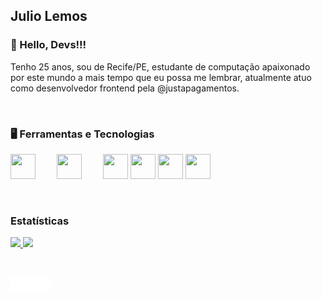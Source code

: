 ## Julio Lemos

### 👋 Hello, Devs!!!
Tenho 25 anos, sou de Recife/PE, estudante de computação apaixonado por este mundo a mais tempo que eu possa me lembrar, atualmente atuo como desenvolvedor frontend pela @justapagamentos.

<br>


### 🖥 Ferramentas e Tecnologias
<code><img style="margin-right: 30px" src="https://cdn.jsdelivr.net/gh/devicons/devicon/icons/git/git-original.svg" width="40" height="40" /></code>
<code><img style="margin-right: 30px" src="https://cdn.jsdelivr.net/gh/devicons/devicon/icons/html5/html5-original-wordmark.svg" width="40" height="40" /></code>
<code><img src="https://cdn.jsdelivr.net/gh/devicons/devicon/icons/sass/sass-original.svg" width="40" height="40" /></code>
<code><img src="https://cdn.jsdelivr.net/gh/devicons/devicon/icons/typescript/typescript-original.svg" width="40" height="40"  /></code>
<code><img src="https://cdn.jsdelivr.net/gh/devicons/devicon/icons/react/react-original.svg" width="40" height="40" /></code>
<code><img src="https://cdn.jsdelivr.net/gh/devicons/devicon/icons/angularjs/angularjs-plain.svg" width="40" height="40" /></code>

<br>

### Estatísticas
<!-- <a href="https://github.com/julio-lemos /> -->
<p>
<a href="https://github.com/julio-lemos">
  <img height="180em" src="https://github-readme-stats-eight-theta.vercel.app/api?username=julio-lemos&show_icons=true&theme=algolia&include_all_commits=true&count_private=true"/>
  <img height="180em" src="https://github-readme-stats-eight-theta.vercel.app/api/top-langs/?username=julio-lemos&layout=compact&langs_count=8&theme=algolia"/>
</a>
</p>

<br>

<a href="https://www.instagram.com/j.uliu" target="_blank"><img align="left" alt="Instagram" width="22px" src="https://github.com/Aakarsh-B/trying-repos/blob/master/insta.svg" />
<a href="https://twitter.com/juliuiu" target="_blank"><img align="left" alt="Twitter" width="22px" src="https://github.com/Aakarsh-B/trying-repos/blob/master/twitter.svg" />
<a href="https://www.linkedin.com/in/julio-lemos96" target="_blank"><img align="left" alt="LinkedIn" width="22px" src="https://github.com/Aakarsh-B/trying-repos/blob/master/linkedin.svg" />
  
